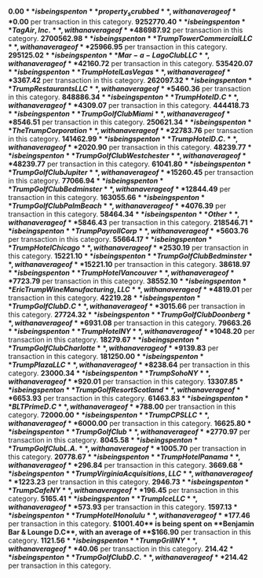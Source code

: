 **$0.00** is being spent on **property_scrubbed**, with an average of **$0.00** per transaction in this category.
**$9252770.40** is being spent on **Tag Air, Inc.**, with an average of **$486987.92** per transaction in this category.
**$2700562.98** is being spent on **Trump Tower Commercial LLC**, with an average of **$25966.95** per transaction in this category.
**$295125.02** is being spent on **Mar-a-Lago Club LLC**, with an average of **$42160.72** per transaction in this category.
**$535420.07** is being spent on **Trump Hotel Las Vegas**, with an average of **$3367.42** per transaction in this category.
**$262097.32** is being spent on **Trump Restaurants LLC**, with an average of **$5460.36** per transaction in this category.
**$848886.34** is being spent on **Trump Hotel D.C**, with an average of **$4309.07** per transaction in this category.
**$444418.73** is being spent on **Trump Golf Club Miami**, with an average of **$8546.51** per transaction in this category.
**$250621.34** is being spent on **The Trump Corporation**, with an average of **$22783.76** per transaction in this category.
**$141462.99** is being spent on **Trump Hotel D.C.**, with an average of **$2020.90** per transaction in this category.
**$48239.77** is being spent on **Trump Golf Club Westchester**, with an average of **$48239.77** per transaction in this category.
**$61041.80** is being spent on **Trump Golf Club Jupiter**, with an average of **$15260.45** per transaction in this category.
**$77066.94** is being spent on **Trump Golf Club Bedminster**, with an average of **$12844.49** per transaction in this category.
**$163055.66** is being spent on **Trump Golf Club Palm Beach**, with an average of **$4076.39** per transaction in this category.
**$58464.34** is being spent on **Other**, with an average of **$5846.43** per transaction in this category.
**$218546.71** is being spent on **Trump Payroll Corp**, with an average of **$5603.76** per transaction in this category.
**$55664.17** is being spent on **Trump Hotel Chicago**, with an average of **$2530.19** per transaction in this category.
**$15221.10** is being spent on **Trump Golf Club Bedminster  **, with an average of **$15221.10** per transaction in this category.
**$38618.97** is being spent on **Trump Hotel Vancouver**, with an average of **$7723.79** per transaction in this category.
**$38552.10** is being spent on **Eric Trump Wine Manufacturing, LLC**, with an average of **$4819.01** per transaction in this category.
**$42219.28** is being spent on **Trump Golf Club D.C**, with an average of **$3015.66** per transaction in this category.
**$27724.32** is being spent on **Trump Golf Club Doonberg**, with an average of **$6931.08** per transaction in this category.
**$79663.26** is being spent on **Trump Hotel NY**, with an average of **$1048.20** per transaction in this category.
**$18279.67** is being spent on **Trump Golf Club Charlotte**, with an average of **$9139.83** per transaction in this category.
**$181250.00** is being spent on **Trump Plaza LLC**, with an average of **$8238.64** per transaction in this category.
**$23000.34** is being spent on **Trump Soho NY**, with an average of **$920.01** per transaction in this category.
**$13307.85** is being spent on **Trump Golf Resort Scotland**, with an average of **$6653.93** per transaction in this category.
**$61463.83** is being spent on **BLT Prime D.C**, with an average of **$788.00** per transaction in this category.
**$72000.00** is being spent on **Trump CPS LLC**, with an average of **$6000.00** per transaction in this category.
**$16625.80** is being spent on **Trump Golf Club**, with an average of **$2770.97** per transaction in this category.
**$8045.58** is being spent on **Trump Golf Club L.A.**, with an average of **$1005.70** per transaction in this category.
**$20778.67** is being spent on **Trump Hotel Panama**, with an average of **$296.84** per transaction in this category.
**$3669.68** is being spent on **Trump Virginia Acquisitions, LLC**, with an average of **$1223.23** per transaction in this category.
**$2946.73** is being spent on **Trump Cafe NY**, with an average of **$196.45** per transaction in this category.
**$5165.41** is being spent on **Trump Ice LLC**, with an average of **$573.93** per transaction in this category.
**$1597.13** is being spent on **Trump Hotel Honolulu**, with an average of **$177.46** per transaction in this category.
**$1001.40** is being spent on **Benjamin Bar & Lounge D.C**, with an average of **$166.90** per transaction in this category.
**$1121.56** is being spent on **Trump Grill NY**, with an average of **$40.06** per transaction in this category.
**$214.42** is being spent on **Trump Golf Club D.C.**, with an average of **$214.42** per transaction in this category.
